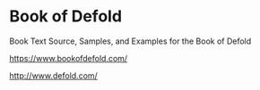 # Book of Defold
Book Text Source, Samples, and Examples for the Book of Defold

https://www.bookofdefold.com/

http://www.defold.com/
